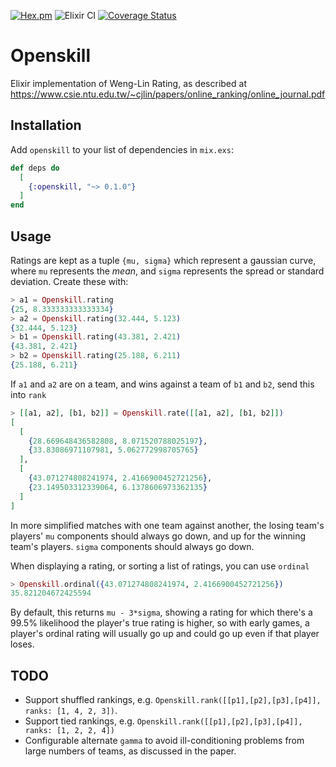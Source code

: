 [![Hex.pm](https://img.shields.io/hexpm/v/openskill)](https://hex.pm/packages/openskill)
![Elixir CI](https://github.com/philihp/openskill/workflows/Elixir%20CI/badge.svg?branch=master)
[![Coverage Status](https://coveralls.io/repos/github/philihp/openskill/badge.svg?branch=master)](https://coveralls.io/github/philihp/openskill?branch=master)

# Openskill

Elixir implementation of Weng-Lin Rating, as described at https://www.csie.ntu.edu.tw/~cjlin/papers/online_ranking/online_journal.pdf

## Installation

Add `openskill` to your list of dependencies in `mix.exs`:

```elixir
def deps do
  [
    {:openskill, "~> 0.1.0"}
  ]
end
```

## Usage

Ratings are kept as a tuple `{mu, sigma}` which represent a gaussian curve, where `mu` represents the *mean*, and `sigma` represents the spread or standard deviation. Create these with:

```elixir
> a1 = Openskill.rating
{25, 8.333333333333334}
> a2 = Openskill.rating(32.444, 5.123)
{32.444, 5.123}
> b1 = Openskill.rating(43.381, 2.421)
{43.381, 2.421}
> b2 = Openskill.rating(25.188, 6.211)
{25.188, 6.211}
```

If `a1` and `a2` are on a team, and wins against a team of `b1` and `b2`, send this into `rank`

```elixir
> [[a1, a2], [b1, b2]] = Openskill.rate([[a1, a2], [b1, b2]])
[
  [
    {28.669648436582808, 8.071520788025197},
    {33.83086971107981, 5.062772998705765}
  ],
  [
    {43.071274808241974, 2.4166900452721256},
    {23.149503312339064, 6.1378606973362135}
  ]
]
```

In more simplified matches with one team against another, the losing team's players' `mu` components should always go down, and up for  the winning team's players. `sigma` components should always go down.

When displaying a rating, or sorting a list of ratings, you can use `ordinal`

```elixir
> Openskill.ordinal({43.071274808241974, 2.4166900452721256})
35.821204672425594
```

By default, this returns `mu - 3*sigma`, showing a rating for which there's a 99.5% likelihood the player's true rating is higher, so with early games, a player's ordinal rating will usually go up and could go up even if that player loses.

## TODO

* Support shuffled rankings, e.g. `Openskill.rank([[p1],[p2],[p3],[p4]], ranks: [1, 4, 2, 3])`.
* Support tied rankings, e.g. `Openskill.rank([[p1],[p2],[p3],[p4]], ranks: [1, 2, 2, 4])`
* Configurable alternate `gamma` to avoid ill-conditioning problems from large numbers of teams, as discussed in the paper.

